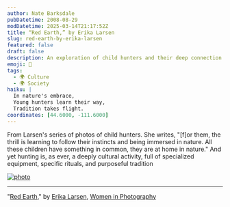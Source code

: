 ```yaml
---
author: Nate Barksdale
pubDatetime: 2008-08-29
modDatetime: 2025-03-14T21:17:52Z
title: “Red Earth,” by Erika Larsen
slug: red-earth-by-erika-larsen
featured: false
draft: false
description: An exploration of child hunters and their deep connection to nature and tradition.
emoji: 🦌
tags:
  - 🌍 Culture
  - 🌍 Society
haiku: |
  In nature's embrace,  
  Young hunters learn their way,  
  Tradition takes flight.
coordinates: [44.6000, -111.6000]
---
```


From Larsen's series of photos of child hunters. She writes, "[f]or them, the thrill is learning to follow their instincts and being immersed in nature. All these children have something in common, they are at home in nature." And yet hunting is, as ever, a deeply cultural activity, full of specialized equipment, specific rituals, and purposeful tradition

[![photo](http://culture-making.com/media/erikalarsen_Red-Earth.jpg)](http://www.wipnyc.org/blog/erika-larsen.html)

---

"[Red Earth](http://web.archive.org/web/20090224110734/http://www.wipnyc.org:80/blog/erika-larsen.html)," by [Erika Larsen](http://www.erikalarsenphoto.com/), [Women in Photography](http://web.archive.org/web/20170314141908/http://www.wipnyc.org/blog/)
